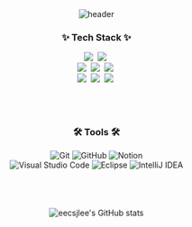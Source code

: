 <!--header 부분-->
<div align="center">
  <img src="https://capsule-render.vercel.app/api?type=slice&color=auto&height=300&section=header&text=Lee%20Junyoung&desc=Electronic%20Engineering%20and%20Computer%20Science&descSize=15&fontAlignY=15&descAlignY=30&fontSize=50&rotate=19&fontAlign=70&descAlign=79.3" alt="header" />
</div>

<!--내용 부분-->
<h3 align="center">✨ Tech Stack ✨</h3>
<div align="center">
<img src="https://img.shields.io/badge/java-007396.svg?style=for-the-badge&logo=java&logoColor=white" />&nbsp
<img src="https://img.shields.io/badge/springboot-6DB33F.svg?style=for-the-badge&logo=springboot&logoColor=white" />&nbsp
</div>

<div align="center">
<img src="https://img.shields.io/badge/mysql-6DB33F.svg?style=for-the-badge&logo=mysql&logoColor=white" />&nbsp
<img src="https://img.shields.io/badge/mariadb-003545.svg?style=for-the-badge&logo=mariadb&logoColor=white" />&nbsp
<img src="https://img.shields.io/badge/react-20232a.svg?style=for-the-badge&logo=react&logoColor=61DAFB" />&nbsp
</div>

<div align="center">
<img src="https://img.shields.io/badge/html5-E34F26.svg?style=for-the-badge&logo=html5&logoColor=white" />&nbsp
<img src="https://img.shields.io/badge/css3-1572B6.svg?style=for-the-badge&logo=css3&logoColor=white" />&nbsp
<img src="https://img.shields.io/badge/javascript-F7DF1E.svg?style=for-the-badge&logo=javascript&logoColor=20232a" />&nbsp
</div>

<br />
<br />
<br />

<h3 align="center">🛠 Tools 🛠</h3>
<div align="center">
    <img src="https://img.shields.io/badge/git-F05033.svg?style=for-the-badge&logo=git&logoColor=white" alt="Git" />
    <img src="https://img.shields.io/badge/github-181717.svg?style=for-the-badge&logo=github&logoColor=white" alt="GitHub" />
    <img src="https://img.shields.io/badge/Notion-F3F3F3.svg?style=for-the-badge&logo=notion&logoColor=black" alt="Notion" />
</div>

<div align="center">
    <img src="https://img.shields.io/badge/visual_studio_code-007ACC?style=for-the-badge&logo=visualstudiocode&logoColor=white" alt="Visual Studio Code" />
    <img src="https://img.shields.io/badge/eclipse-9146FF?style=for-the-badge&logo=eclipse&logoColor=white" alt="Eclipse" />
    <img src="https://img.shields.io/badge/intellij_idea-FC4C02?style=for-the-badge&logo=intellijidea&logoColor=white" alt="IntelliJ IDEA" />
</div>

<br />
<br />
<br />
<br />

<!--깃허브 통계 부분-->
<div align="center">
  <img src="https://github-readme-stats.vercel.app/api?username=eecsjlee&theme=default&show_icons=true" alt="eecsjlee's GitHub stats" />
</div>
